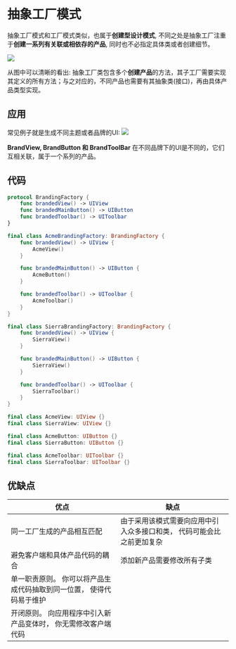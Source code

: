 # 抽象工厂模式

抽象工厂模式和工厂模式类似，也属于**创建型设计模式**, 不同之处是抽象工厂注重于**创建一系列有关联或相依存的产品**, 同时也不必指定具体类或者创建细节。

![](https://res.cloudinary.com/dwpjzbyux/image/upload/v1674939277/SystemDesign/Design%20pattern/Abstract%20Factory/Screenshot_2023-01-29_at_09.54.31_rhmm7l.png)

从图中可以清晰的看出: 抽象工厂类包含多个**创建产品**的方法，其子工厂需要实现其定义的所有方法；与之对应的，不同产品也需要有其抽象类(接口)，再由具体产品类型实现。

## 应用
常见例子就是生成不同主题或者品牌的UI:
![](https://res.cloudinary.com/dwpjzbyux/image/upload/v1674967487/SystemDesign/Design%20pattern/Abstract%20Factory/Screenshot_2023-01-29_at_17.44.31_ts75bc.png)

**BrandView, BrandButton 和 BrandToolBar** 在不同品牌下的UI是不同的，它们互相关联，属于一个系列的产品。

## 代码

```swift
protocol BrandingFactory {
    func brandedView() -> UIView
    func brandedMainButton() -> UIButton
    func brandedToolbar() -> UIToolbar
}

final class AcmeBrandingFactory: BrandingFactory {
    func brandedView() -> UIView {
        AcmeView()
    }

    func brandedMainButton() -> UIButton {
        AcmeButton()
    }

    func brandedToolbar() -> UIToolbar {
        AcmeToolbar()
    }
}

final class SierraBrandingFactory: BrandingFactory {
    func brandedView() -> UIView {
        SierraView()
    }

    func brandedMainButton() -> UIButton {
        SierraView()
    }

    func brandedToolbar() -> UIToolbar {
        SierraToolbar()
    }
}

final class AcmeView: UIView {}
final class SierraView: UIView {}

final class AcmeButton: UIButton {}
final class SierraButton: UIButton {}

final class AcmeToolbar: UIToolbar {}
final class SierraToolbar: UIToolbar {}
```



## 优缺点

|  优点   | 缺点  |
|  ----  | ----  |
| 同一工厂生成的产品相互匹配  | 由于采用该模式需要向应用中引入众多接口和类， 代码可能会比之前更加复杂|
| 避免客户端和具体产品代码的耦合  |  添加新产品需要修改所有子类 |
| 单一职责原则。 你可以将产品生成代码抽取到同一位置， 使得代码易于维护
| 开闭原则。 向应用程序中引入新产品变体时， 你无需修改客户端代码  |  | 
  